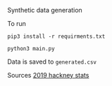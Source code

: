 Synthetic data generation

To run

`pip3 install -r requirments.txt`

`python3 main.py`

Data is saved to `generated.csv`

Sources [2019 hackney stats](https://drive.google.com/file/d/1_KsPGfaHANgewA3YMsmUEyU3HhYzHatX/view)